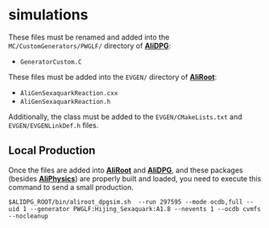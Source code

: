 # simulations

These files must be renamed and added into the `MC/CustomGenerators/PWGLF/` directory of [**AliDPG**](https://github.com/alisw/AliDPG):

* `GeneratorCustom.C`

These files must be added into the `EVGEN/` directory of [**AliRoot**](https://github.com/alisw/AliRoot):

* `AliGenSexaquarkReaction.cxx`
* `AliGenSexaquarkReaction.h`

Additionally, the class must be added to the `EVGEN/CMakeLists.txt` and `EVGEN/EVGENLinkDef.h` files.

## Local Production

Once the files are added into [**AliRoot**](https://github.com/alisw/AliRoot) and [**AliDPG**](https://github.com/alisw/AliDPG), and these packages (besides [**AliPhysics**](https://github.com/alisw/AliPhysics)) are properly built and loaded, you need to execute this command to send a small production.

```
$ALIDPG_ROOT/bin/aliroot_dpgsim.sh  --run 297595 --mode ocdb,full --uid 1 --generator PWGLF:Hijing_Sexaquark:A1.8 --nevents 1 --ocdb cvmfs --nocleanup
```
